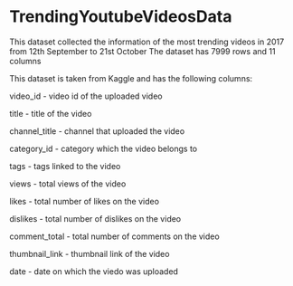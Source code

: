# TrendingYoutubeVideosData

This dataset collected the information of the most trending videos in 2017 from 12th September to 21st October
The dataset has 7999 rows and 11 columns


This dataset is taken from Kaggle and has the following columns:

video_id - video id of the uploaded video

title - title of the video

channel_title - channel that uploaded the video

category_id - category which the video belongs to

tags - tags linked to the video

views - total views of the video

likes	- total number of likes on the video

dislikes	- total number of dislikes on the video

comment_total	- total number of comments on the video

thumbnail_link - thumbnail link of the video

date - date on which the viedo was uploaded
